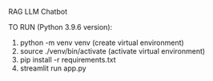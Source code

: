 RAG LLM Chatbot

TO RUN (Python 3.9.6 version):
1. python -m venv venv (create virtual environment)
2. source ./venv/bin/activate (activate virtual environment)
3. pip install -r requirements.txt
4. streamlit run app.py
